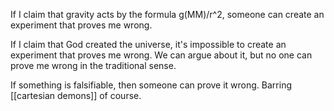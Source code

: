 If I claim that gravity acts by the formula g(MM)/r^2, someone can create an experiment that proves me wrong.

If I claim that God created the universe, it's impossible to create an experiment that proves me wrong. We can argue about it, but no one can prove me wrong in the traditional sense.

If something is falsifiable, then someone can prove it wrong. Barring [[cartesian demons]] of course.

